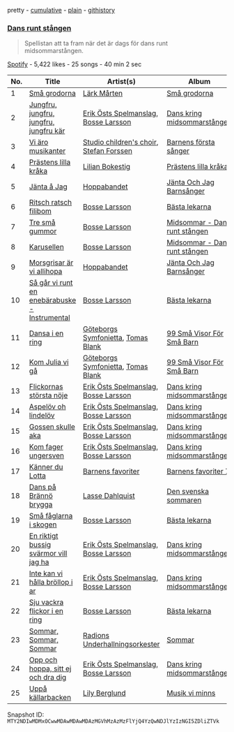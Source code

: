 pretty - [cumulative](/playlists/cumulative/37i9dQZF1DWX6s7PHJnk94.md) - [plain](/playlists/plain/37i9dQZF1DWX6s7PHJnk94) - [githistory](https://github.githistory.xyz/mackorone/spotify-playlist-archive/blob/main/playlists/plain/37i9dQZF1DWX6s7PHJnk94)

### [Dans runt stången](https://open.spotify.com/playlist/37i9dQZF1DWX6s7PHJnk94)

> Spellistan att ta fram när det är dags för dans runt midsommarstången.

[Spotify](https://open.spotify.com/user/spotify) - 5,422 likes - 25 songs - 40 min 2 sec

| No. | Title | Artist(s) | Album | Length |
|---|---|---|---|---|
| 1 | [Små grodorna](https://open.spotify.com/track/7FqTiv9gX26hiCjoRyBTdd) | [Lärk Mårten](https://open.spotify.com/artist/0WelSiYwiTNzCcK4rOyfWk) | [Små grodorna](https://open.spotify.com/album/4EuCKwPUyNchi0gIrDef83) | 1:22 |
| 2 | [Jungfru, jungfru, jungfru, jungfru kär](https://open.spotify.com/track/0c74ZBuBLDM8EPeqKboz66) | [Erik Östs Spelmanslag](https://open.spotify.com/artist/5zImwYZ9YokHaIotFl5uff), [Bosse Larsson](https://open.spotify.com/artist/0kegLHgjdILMMhITTyenhi) | [Dans kring midsommarstången](https://open.spotify.com/album/1iP4uhhlm9NZhfG0zY70RG) | 2:03 |
| 3 | [Vi äro musikanter](https://open.spotify.com/track/0uTImG08eijXTtYyG8kisA) | [Studio children's choir](https://open.spotify.com/artist/6ixhu6XdTXY2x8UM5OitjC), [Stefan Forssen](https://open.spotify.com/artist/1SN4JCbIf9XUOpdZIuzCIc) | [Barnens första sånger](https://open.spotify.com/album/6wpWG93I5KEEHfIehhFVmM) | 0:46 |
| 4 | [Prästens lilla kråka](https://open.spotify.com/track/6FDARjuebXcy08AMLLftRk) | [Lilian Bokestig](https://open.spotify.com/artist/4gGXmFMnH9pQxFUPxjUu4e) | [Prästens lilla kråka](https://open.spotify.com/album/1dnxxDSjSURbR8TlgaOx7E) | 0:51 |
| 5 | [Jänta å Jag](https://open.spotify.com/track/3aeTU8sHA9dz7tJbywoIfO) | [Hoppabandet](https://open.spotify.com/artist/1AAYMFzUoflV61SWKt11mv) | [Jänta Och Jag Barnsånger](https://open.spotify.com/album/0zqcliNhJNmQDGI3r8Ws9o) | 1:56 |
| 6 | [Ritsch ratsch filibom](https://open.spotify.com/track/6JB4uUbg9ro29Q7xm4QUS8) | [Bosse Larsson](https://open.spotify.com/artist/0kegLHgjdILMMhITTyenhi) | [Bästa lekarna](https://open.spotify.com/album/33TGbTLQiPsKVY7ryNrIx1) | 1:15 |
| 7 | [Tre små gummor](https://open.spotify.com/track/3x53A20DcZX6AlXBqkbqos) | [Bosse Larsson](https://open.spotify.com/artist/0kegLHgjdILMMhITTyenhi) | [Midsommar \- Dans runt stången](https://open.spotify.com/album/4qACfKqnm0xTbXU6Qg2Rzi) | 2:02 |
| 8 | [Karusellen](https://open.spotify.com/track/2bQAPgQ2U0cg9vzktGrwhp) | [Bosse Larsson](https://open.spotify.com/artist/0kegLHgjdILMMhITTyenhi) | [Midsommar \- Dans runt stången](https://open.spotify.com/album/4qACfKqnm0xTbXU6Qg2Rzi) | 1:50 |
| 9 | [Morsgrisar är vi allihopa](https://open.spotify.com/track/3Vx96sIMEH0U9xovRyAvAh) | [Hoppabandet](https://open.spotify.com/artist/1AAYMFzUoflV61SWKt11mv) | [Jänta Och Jag Barnsånger](https://open.spotify.com/album/0zqcliNhJNmQDGI3r8Ws9o) | 0:55 |
| 10 | [Så går vi runt en enebärabuske \- Instrumental](https://open.spotify.com/track/0mOZVrJKspRSr2gySLuoiT) | [Bosse Larsson](https://open.spotify.com/artist/0kegLHgjdILMMhITTyenhi) | [Bästa lekarna](https://open.spotify.com/album/33TGbTLQiPsKVY7ryNrIx1) | 3:46 |
| 11 | [Dansa i en ring](https://open.spotify.com/track/7fs8gSXXO8JRmTZHx5OS2F) | [Göteborgs Symfonietta](https://open.spotify.com/artist/4nl9UTIL3ppsexgT6bAMuk), [Tomas Blank](https://open.spotify.com/artist/5SSD0QKd5eTn5pnNInsipO) | [99 Små Visor För Små Barn](https://open.spotify.com/album/69LGUviXcojk6ZdHFfeiue) | 0:27 |
| 12 | [Kom Julia vi gå](https://open.spotify.com/track/50rp8JyJDad0p5Jw2gw0Mo) | [Göteborgs Symfonietta](https://open.spotify.com/artist/4nl9UTIL3ppsexgT6bAMuk), [Tomas Blank](https://open.spotify.com/artist/5SSD0QKd5eTn5pnNInsipO) | [99 Små Visor För Små Barn](https://open.spotify.com/album/69LGUviXcojk6ZdHFfeiue) | 0:21 |
| 13 | [Flickornas största nöje](https://open.spotify.com/track/4MzIFX1Ua8ITfm8FCw7XC9) | [Erik Östs Spelmanslag](https://open.spotify.com/artist/5zImwYZ9YokHaIotFl5uff), [Bosse Larsson](https://open.spotify.com/artist/0kegLHgjdILMMhITTyenhi) | [Dans kring midsommarstången](https://open.spotify.com/album/1iP4uhhlm9NZhfG0zY70RG) | 1:18 |
| 14 | [Aspelöv oh lindelöv](https://open.spotify.com/track/1pUG6qDr2ihOghgXwOpMmN) | [Erik Östs Spelmanslag](https://open.spotify.com/artist/5zImwYZ9YokHaIotFl5uff), [Bosse Larsson](https://open.spotify.com/artist/0kegLHgjdILMMhITTyenhi) | [Dans kring midsommarstången](https://open.spotify.com/album/1iP4uhhlm9NZhfG0zY70RG) | 1:37 |
| 15 | [Gossen skulle aka](https://open.spotify.com/track/3KQ8Beh0QbZ28fJoWYocKa) | [Erik Östs Spelmanslag](https://open.spotify.com/artist/5zImwYZ9YokHaIotFl5uff), [Bosse Larsson](https://open.spotify.com/artist/0kegLHgjdILMMhITTyenhi) | [Dans kring midsommarstången](https://open.spotify.com/album/1iP4uhhlm9NZhfG0zY70RG) | 1:43 |
| 16 | [Kom fager ungersven](https://open.spotify.com/track/6aIM7svSC6hV3zrhSeSNis) | [Erik Östs Spelmanslag](https://open.spotify.com/artist/5zImwYZ9YokHaIotFl5uff), [Bosse Larsson](https://open.spotify.com/artist/0kegLHgjdILMMhITTyenhi) | [Dans kring midsommarstången](https://open.spotify.com/album/1iP4uhhlm9NZhfG0zY70RG) | 1:56 |
| 17 | [Känner du Lotta](https://open.spotify.com/track/2ShziL2WfIGm6HVa6JykMU) | [Barnens favoriter](https://open.spotify.com/artist/7uFKjNp91YjtXbNQTdNQlW) | [Barnens favoriter 7](https://open.spotify.com/album/77hch7Cxx55ZVlfcJR8sBW) | 1:59 |
| 18 | [Dans på Brännö brygga](https://open.spotify.com/track/0i9Nnaj8y6geVsGu64jQCm) | [Lasse Dahlquist](https://open.spotify.com/artist/2QHYFZGCFIoIlU2GrAj664) | [Den svenska sommaren](https://open.spotify.com/album/5P5XwOAYMZleMz7HLqTYlX) | 3:38 |
| 19 | [Små fåglarna i skogen](https://open.spotify.com/track/0SLD0Zb0sIWpVtDLE0sal8) | [Bosse Larsson](https://open.spotify.com/artist/0kegLHgjdILMMhITTyenhi) | [Bästa lekarna](https://open.spotify.com/album/33TGbTLQiPsKVY7ryNrIx1) | 1:34 |
| 20 | [En riktigt bussig svärmor vill jag ha](https://open.spotify.com/track/7De8IQjqFHJbicUevrtkdK) | [Erik Östs Spelmanslag](https://open.spotify.com/artist/5zImwYZ9YokHaIotFl5uff), [Bosse Larsson](https://open.spotify.com/artist/0kegLHgjdILMMhITTyenhi) | [Dans kring midsommarstången](https://open.spotify.com/album/1iP4uhhlm9NZhfG0zY70RG) | 1:30 |
| 21 | [Inte kan vi hålla bröllop i ar](https://open.spotify.com/track/6z4eag9lqV1lEm4eTWwuYW) | [Erik Östs Spelmanslag](https://open.spotify.com/artist/5zImwYZ9YokHaIotFl5uff), [Bosse Larsson](https://open.spotify.com/artist/0kegLHgjdILMMhITTyenhi) | [Dans kring midsommarstången](https://open.spotify.com/album/1iP4uhhlm9NZhfG0zY70RG) | 1:02 |
| 22 | [Sju vackra flickor i en ring](https://open.spotify.com/track/1UljTZNjOmmVenXCaaPEwf) | [Bosse Larsson](https://open.spotify.com/artist/0kegLHgjdILMMhITTyenhi) | [Bästa lekarna](https://open.spotify.com/album/33TGbTLQiPsKVY7ryNrIx1) | 1:53 |
| 23 | [Sommar, Sommar, Sommar](https://open.spotify.com/track/1YwMkRv4pQwJcDLNQ86p6g) | [Radions Underhallningsorkester](https://open.spotify.com/artist/7ekQSEOZHUS6bUkOqBTDwh) | [Sommar](https://open.spotify.com/album/7oc5uzYL2PcG9yXihY8fB6) | 0:44 |
| 24 | [Opp och hoppa, sitt ej och dra dig](https://open.spotify.com/track/3eh3zxibGqNiZE0EWOTxQt) | [Erik Östs Spelmanslag](https://open.spotify.com/artist/5zImwYZ9YokHaIotFl5uff), [Bosse Larsson](https://open.spotify.com/artist/0kegLHgjdILMMhITTyenhi) | [Dans kring midsommarstången](https://open.spotify.com/album/1iP4uhhlm9NZhfG0zY70RG) | 0:46 |
| 25 | [Uppå källarbacken](https://open.spotify.com/track/68sx2L7W1EHJbWflGm3zcG) | [Lily Berglund](https://open.spotify.com/artist/4Nyl3xHIedqFlfgIoTfK4n) | [Musik vi minns](https://open.spotify.com/album/4WlO54WIrNqdNeS5TZnfBT) | 2:38 |

Snapshot ID: `MTY2NDIwMDMxOCwwMDAwMDAwMDAzMGVhMzAzMzFlYjQ4YzQwNDJlYzIzNGI5ZDliZTVk`
